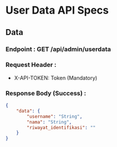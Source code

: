 # User Data API Specs

## Data
### Endpoint : GET /api/admin/userdata

### Request Header :
- X-API-TOKEN: Token (Mandatory)

### Response Body (Success) :
```json
{
    "data": {
        "username": "String",
        "nama": "String",
        "riwayat_identifikasi": ""
    }
}
```